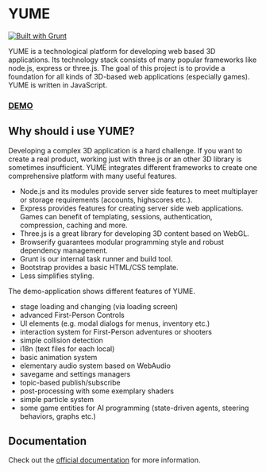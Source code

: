 # YUME

[![Built with Grunt](https://cdn.gruntjs.com/builtwith.png)](http://gruntjs.com/)

YUME is a technological platform for developing web based 3D applications. Its technology stack consists of many popular frameworks like node.js, express or three.js. The goal of this project is to provide a foundation for all kinds of 3D-based web applications (especially games). YUME is written in JavaScript.

### [DEMO](https://yume.human-interactive.org/)

## Why should i use YUME?

Developing a complex 3D application is a hard challenge. If you want to create a real product, working just with three.js or an other 3D library is sometimes insufficient. YUME integrates different frameworks to create one comprehensive platform with many useful features.

- Node.js and its modules provide server side features to meet multiplayer or storage requirements (accounts, highscores etc.).
- Express provides features for creating server side web applications. Games can benefit of templating, sessions, authentication, compression, caching and more.
- Three.js is a great library for developing 3D content based on WebGL.
- Browserify guarantees modular programming style and robust dependency management.
- Grunt is our internal task runner and build tool.
- Bootstrap provides a basic HTML/CSS template.
- Less simplifies styling.

The demo-application shows different features of YUME.

- stage loading and changing (via loading screen)
- advanced First-Person Controls
- UI elements (e.g. modal dialogs for menus, inventory etc.)
- interaction system for First-Person adventures or shooters
- simple collision detection
- i18n (text files for each local)
- basic animation system
- elementary audio system based on WebAudio
- savegame and settings managers
- topic-based publish/subscribe
- post-processing with some	exemplary shaders
- simple particle system
- some game entities for AI programming (state-driven agents, steering behaviors, graphs etc.)

## Documentation

Check out the [official documentation](https://github.com/Mugen87/yume/wiki) for more information.
